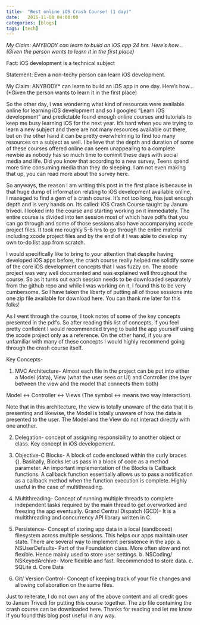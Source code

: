 ```yaml
---
title:  "Best online iOS Crash Course! (1 day)"
date:   2015-11-08 04:00:00
categories: [blogs]
tags: [tech]
---
```


**My Claim: ANYBODY* can learn to build an iOS app  24 hrs. Here’s how… (*Given the person wants to learn it in the first place)**

Fact: iOS development is a technical subject

Statement: Even a non-techy person can learn iOS development.

My Claim: ANYBODY* can learn to build an iOS app in one day. Here’s how… (*Given the person wants to learn it in the first place)

So the other day, I was wondering what kind of resources were available online for learning iOS development and so I googled “Learn iOS development” and predictable found enough online courses and tutorials to keep me busy learning iOS for the next year. It’s hard when you are trying to learn a new subject and there are not many resources available out there, but on the other hand it can be pretty overwhelming to find too many resources on a subject as well. I believe that the depth and duration of some of these courses offered online can seem unappealing to a complete newbie as nobody has so much time to commit these days with social media and life. Did you know that according to a new survey, Teens spend more time consuming media than they do sleeping. I am not even making that up, you can read more about the survey here.

So anyways, the reason I am writing this post in the first place is because in that huge dump of information relating to iOS development available online, I managed to find a gem of a crash course. It’s not too long, has just enough depth and is very hands on. Its called: iOS Crash Course taught by Janum trivedi. I looked into the course and starting working on it immediately. The entire course is divided into ten session most of which have pdf’s that you can go through and some of those sessions also have accompanying xcode project files. It took me roughly 5-6 hrs to go through the entire material including xcode project files and by the end of it I was able to develop my own to-do list app from scratch.

I would specifically like to bring to your attention that despite having developed iOS apps before, the crash course really helped me solidify some of the core iOS development concepts that I was fuzzy on. The xcode project was very well documented and was explained well throughout the course. So as it turns out each session needs to be downloaded separately from the github repo and while I was working on it, I found this to be very cumbersome. So I have taken the liberty of putting all of those sessions into one zip file available for download here. You can thank me later for this folks!

As I went through the course, I took notes of some of the key concepts presented in the pdf’s. So after reading this list of concepts, if you feel pretty confident I would recommended trying to build the app yourself using the xcode project only as a reference. On the other hand, if you are unfamiliar with many of these concepts I would highly recommend going through the crash course itself.

Key Concepts-

1. MVC Architecture-
Almost each file in the project can be put into either a Model (data), View (what the user sees or UI) and Controller (the layer between the view and the model that connects them both)

Model <-> Controller <-> Views (The symbol <-> means two way interaction).

Note that in this architecture, the view is totally unaware of the data that it is presenting and likewise, the Model is totally unaware of how the data is presented to the user. The Model and the View do not interact directly with one another.


2. Delegation- concept of assigning responsibility to another object or class. Key concept in iOS developement.


3. Objective-C Blocks- A block of code enclosed within the curly braces {}. Basically, Blocks let us pass in a block of code as a method parameter.
An important implementation of the Blocks is Callback functions. A callback function essentially allows us to pass a notification as a callback method when the function execution is complete. Highly useful in the case of multithreading.


4. Multithreading- Concept of running multiple threads to complete independent tasks required by the main thread to get overworked and freezing the app eventually.
Grand Central Dispatch (GCD)- It is a multithreading and concurrency API library written in C.


5. Persistence- Concept of storing app data in a local (sandboxed) filesystem across multiple sessions. This helps our apps maintain user state.
There are several way to implement persistence in the app:
a. NSUserDefaults- Part of the Foundation class. More often slow and not flexible. Hence mainly used to store user settings.
b. NSCoding/ NSKeyedArchive- More flexible and fast. Recommended to store data.
c. SQLite
d. Core Data


6. Git/ Version Control- Concept of keeping track of your file changes and allowing collaboration on the same files.


Just to reiterate, I do not own any of the above content and all credit goes to Janum Trivedi for putting this course together. The zip file containing the crash course can be downloaded here. Thanks for reading and let me know if you found this blog post useful in any way.
